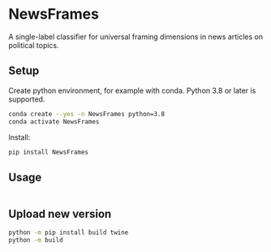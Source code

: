 # NewsFrames

A single-label classifier for universal framing dimensions in news articles on political
topics.

## Setup

Create python environment, for example with conda. Python 3.8 or later is supported.

```bash
conda create --yes -n NewsFrames python=3.8
conda activate NewsFrames
```

Install:

```bash
pip install NewsFrames
```

## Usage

```python

```



## Upload new version

```bash
python -m pip install build twine
python -m build

```
